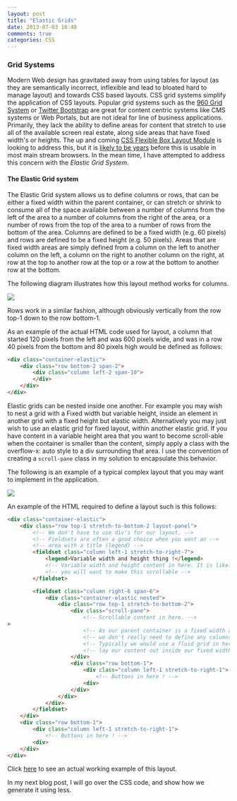 ```yaml
---
layout: post
title: "Elastic Grids"
date: 2013-07-03 16:40
comments: true
categories: CSS
---
```



### Grid Systems
Modern Web design has gravitated away from using tables for layout (as they are semantically incorrect, inflexible and lead to bloated hard to manage layout) and towards CSS based layouts. CSS grid systems simplify the application of CSS layouts. Popular grid systems such as the [960 Grid System](http://960.gs) or [Twitter Bootstrap](http://twitter.github.io/bootstrap/) are great for content centric systems like CMS systems or Web Portals, but are not ideal for line of business applications. Primarily, they lack the ability to define areas for content that stretch to use all of the available screen real estate, along side areas that have fixed width's or heights. The up and coming [CSS Flexible Box Layout Module](http://www.w3.org/TR/css3-flexbox/) is looking to address this, but it is [likely to be years](http://caniuse.com/flexbox) before this is usable in most main stream browsers. In the mean time, I have attempted to address this concern with the *Elastic Grid System*. 

#### The Elastic Grid system

The Elastic Grid system allows us to define columns or rows, that can be either a fixed width within the parent container, or can stretch or shrink to consume all of the space available between a number of columns from the left of the area to a number of columns from the right of the area, or a number of rows from the top of the area to a number of rows from the bottom of the area. Columns are defined to be a fixed width (e.g. 60 pixels) and rows are defined to be a fixed height (e.g. 50 pixels). Areas that are fixed width areas are simply defined from a column on the left to another column on the left, a column on the right to another column on the right, at row at the top to another row at the top or a row at the bottom to another row at the bottom. 

The following diagram illustrates how this layout method works for columns.

![](http://i.imgur.com/PL0w9fj.jpg)

Rows work in a similar fashion, although obviously vertically from the row top-1 down to the row bottom-1.

As an example of the actual HTML code used for layout, a column that started 120 pixels from the left and was 600 pixels wide, and was in a row 40 pixels from the bottom and 80 pixels high would be defined as follows:

```html
<div class="container-elastic">
    <div class="row bottom-2 span-2">
		<div class="column left-2 span-10">
		</div>
	</div>
</div>
``` 

Elastic grids can be nested inside one another. For example you may wish to nest a grid with a Fixed width but variable height, inside an element in another grid with a fixed height but elastic width. Alternatively you may just wish to use an elastic grid for fixed layout, within another elastic grid. If you have content in a variable height area that you want to become scroll-able when the container is smaller than the content, simply apply a class with the overflow-x: auto style to a div surrounding that area. I use the convention of creating a  `scroll-pane` class in my solution to encapsulate this behavior. 

The following is an example of a typical complex layout that you may want to implement in the application.

![](http://i.imgur.com/ecMSJEz.jpg)

An example of the HTML required to define a layout such is this follows:

```html
<div class="container-elastic">
    <div class="row top-1 stretch-to-bottom-2 layout-panel">
		<!-- We don't have to use div's for our layout. -->
		<!-- Fieldsets are often a good choice when you want an -->
		<!-- area with a title (legend) -->
		<fieldset class="column left-1 stretch-to-right-7">
			<legend>Variable width and height thing !</legend>
			<!-- Variable width and height content in here. It is likely -->
			<!-- you will want to make this scrollable -->
		</fieldset>

		<fieldset class="column right-6 span-6">
			<div class="container-elastic nested">
           		<div class="row top-1 stretch-to-bottom-2">
					<div class="scroll-pane">
						<!-- Scrollable content in here. -->
>
						<!-- As our parent container is a fixed width anyway -->
						<!-- we don't really need to define any columns if we don't want to -->
						<!-- Typically we would use a fluid grid in here to --> 
						<!-- lay our content out inside our fixed width parent container -->
					</div>
				    <div class="row bottom-1">
						<div class="column left-1 stretch-to-right-1">
							<!-- Buttons in here ! -->
						<div>
					</div>
				</div>
            </div>			
		</fieldset>
	</div>
    <div class="row bottom-1">
		<div class="column left-1 stretch-to-right-1">
			<!-- Buttons in here ! -->
		<div>
	</div>
</div>
```

Click [here](http://tobedone) to see an actual working example of this layout.

In my next blog post, I will go over the CSS code, and show how we generate it using less. 







  

